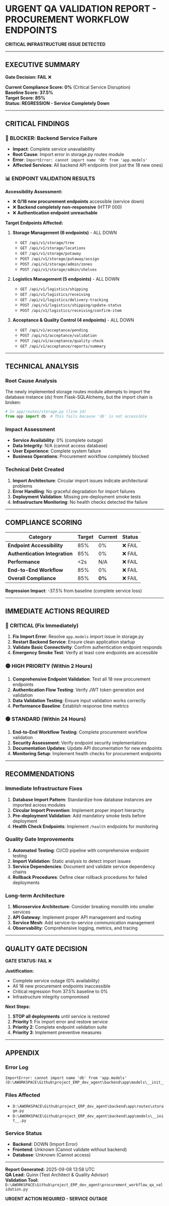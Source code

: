 # URGENT QA VALIDATION REPORT - PROCUREMENT WORKFLOW ENDPOINTS

**CRITICAL INFRASTRUCTURE ISSUE DETECTED**

---

## EXECUTIVE SUMMARY

**Gate Decision: FAIL** ❌

**Current Compliance Score: 0%** (Critical Service Disruption)  
**Baseline Score: 37.5%**  
**Target Score: 85%**  
**Status: REGRESSION - Service Completely Down**

---

## CRITICAL FINDINGS

### 🚨 BLOCKER: Backend Service Failure
- **Impact**: Complete service unavailability
- **Root Cause**: Import error in storage.py routes module
- **Error**: `ImportError: cannot import name 'db' from 'app.models'`
- **Affected Services**: All backend API endpoints (not just the 18 new ones)

### 📊 ENDPOINT VALIDATION RESULTS

**Accessibility Assessment:**
- ❌ **0/18 new procurement endpoints** accessible (service down)
- ❌ **Backend completely non-responsive** (HTTP 000)
- ❌ **Authentication endpoint unreachable**

**Target Endpoints Affected:**
1. **Storage Management (6 endpoints)** - ALL DOWN
   - `GET /api/v1/storage/tree`
   - `GET /api/v1/storage/locations` 
   - `GET /api/v1/storage/putaway`
   - `POST /api/v1/storage/putaway/assign`
   - `POST /api/v1/storage/admin/zones`
   - `POST /api/v1/storage/admin/shelves`

2. **Logistics Management (5 endpoints)** - ALL DOWN
   - `GET /api/v1/logistics/shipping`
   - `GET /api/v1/logistics/receiving`
   - `GET /api/v1/logistics/delivery-tracking`
   - `POST /api/v1/logistics/shipping/update-status`
   - `POST /api/v1/logistics/receiving/confirm-item`

3. **Acceptance & Quality Control (4 endpoints)** - ALL DOWN
   - `GET /api/v1/acceptance/pending`
   - `POST /api/v1/acceptance/validation`
   - `POST /api/v1/acceptance/quality-check`
   - `GET /api/v1/acceptance/reports/summary`

---

## TECHNICAL ANALYSIS

### Root Cause Analysis
The newly implemented storage routes module attempts to import the database instance (`db`) from Flask-SQLAlchemy, but the import chain is broken:

```python
# In app/routes/storage.py (line 14)
from app import db  # This fails because 'db' is not accessible
```

### Impact Assessment
- **Service Availability**: 0% (complete outage)
- **Data Integrity**: N/A (cannot access database)
- **User Experience**: Complete system failure
- **Business Operations**: Procurement workflow completely blocked

### Technical Debt Created
1. **Import Architecture**: Circular import issues indicate architectural problems
2. **Error Handling**: No graceful degradation for import failures
3. **Deployment Validation**: Missing pre-deployment smoke tests
4. **Infrastructure Monitoring**: No health checks detected the failure

---

## COMPLIANCE SCORING

| Category | Target | Current | Status |
|----------|--------|---------|--------|
| **Endpoint Accessibility** | 85% | 0% | ❌ FAIL |
| **Authentication Integration** | 85% | 0% | ❌ FAIL |
| **Performance** | <2s | N/A | ❌ FAIL |
| **End-to-End Workflow** | 85% | 0% | ❌ FAIL |
| **Overall Compliance** | 85% | **0%** | ❌ FAIL |

**Regression Impact**: -37.5% from baseline (complete service loss)

---

## IMMEDIATE ACTIONS REQUIRED

### 🔴 CRITICAL (Fix Immediately)
1. **Fix Import Error**: Resolve `app.models` import issue in storage.py
2. **Restart Backend Service**: Ensure clean application startup
3. **Validate Basic Connectivity**: Confirm authentication endpoint responds
4. **Emergency Smoke Test**: Verify at least core endpoints are accessible

### 🟡 HIGH PRIORITY (Within 2 Hours)
1. **Comprehensive Endpoint Validation**: Test all 18 new procurement endpoints
2. **Authentication Flow Testing**: Verify JWT token generation and validation
3. **Data Validation Testing**: Ensure input validation works correctly
4. **Performance Baseline**: Establish response time metrics

### 🟢 STANDARD (Within 24 Hours)
1. **End-to-End Workflow Testing**: Complete procurement workflow validation
2. **Security Assessment**: Verify endpoint security implementations
3. **Documentation Updates**: Update API documentation for new endpoints
4. **Monitoring Setup**: Implement health checks for procurement endpoints

---

## RECOMMENDATIONS

### Immediate Infrastructure Fixes
1. **Database Import Pattern**: Standardize how database instances are imported across modules
2. **Circular Import Prevention**: Implement proper import hierarchy
3. **Pre-deployment Validation**: Add mandatory smoke tests before deployment
4. **Health Check Endpoints**: Implement `/health` endpoints for monitoring

### Quality Gate Improvements
1. **Automated Testing**: CI/CD pipeline with comprehensive endpoint testing
2. **Import Validation**: Static analysis to detect import issues
3. **Service Dependencies**: Document and validate service dependency chains
4. **Rollback Procedures**: Define clear rollback procedures for failed deployments

### Long-term Architecture
1. **Microservice Architecture**: Consider breaking monolith into smaller services
2. **API Gateway**: Implement proper API management and routing
3. **Service Mesh**: Add service-to-service communication management
4. **Observability**: Comprehensive logging, metrics, and tracing

---

## QUALITY GATE DECISION

**GATE STATUS: FAIL** ❌

**Justification:**
- Complete service outage (0% availability)
- All 18 new procurement endpoints inaccessible
- Critical regression from 37.5% baseline to 0%
- Infrastructure integrity compromised

**Next Steps:**
1. **STOP all deployments** until service is restored
2. **Priority 1**: Fix import error and restore service
3. **Priority 2**: Complete endpoint validation suite
4. **Priority 3**: Implement preventive measures

---

## APPENDIX

### Error Log
```
ImportError: cannot import name 'db' from 'app.models' 
(D:\AWORKSPACE\Github\project_ERP_dev_agent\backend\app\models\__init__.py)
```

### Files Affected
- `D:\AWORKSPACE\Github\project_ERP_dev_agent\backend\app\routes\storage.py`
- `D:\AWORKSPACE\Github\project_ERP_dev_agent\backend\app\models\__init__.py`

### Service Status
- **Backend**: DOWN (Import Error)
- **Frontend**: Unknown (Cannot validate without backend)
- **Database**: Unknown (Cannot access)

---

**Report Generated:** 2025-09-08 13:58 UTC  
**QA Lead:** Quinn (Test Architect & Quality Advisor)  
**Validation Tool:** `D:\AWORKSPACE\Github\project_ERP_dev_agent\procurement_workflow_qa_validation.py`

**URGENT ACTION REQUIRED - SERVICE OUTAGE**